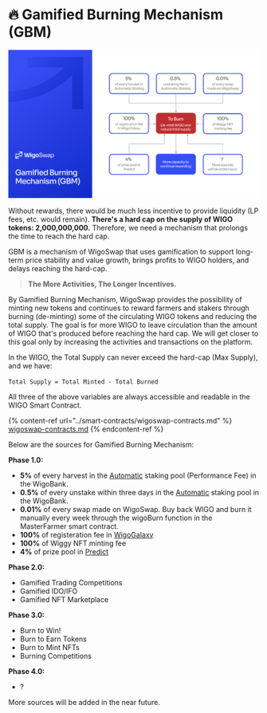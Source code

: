 # 🔥 Gamified Burning Mechanism (GBM)

![](../.gitbook/assets/GBM.png)

Without rewards, there would be much less incentive to provide liquidity (LP fees, etc. would remain). **There's a hard cap on the supply of WIGO tokens: 2,000,000,000.** Therefore, we need a mechanism that prolongs the time to reach the hard cap.

GBM is a mechanism of WigoSwap that uses gamification to support long-term price stability and value growth, brings profits to WIGO holders, and delays reaching the hard-cap.

> **The More Activities, The Longer Incentives.**

By Gamified Burning Mechanism, WigoSwap provides the possibility of minting new tokens and continues to reward farmers and stakers through burning (de-minting) some of the circulating WIGO tokens and reducing the total supply. The goal is for more WIGO to leave circulation than the amount of WIGO that's produced before reaching the hard cap. We will get closer to this goal only by increasing the activities and transactions on the platform.



In the WIGO, the Total Supply can never exceed the hard-cap (Max Supply), and we have:

`Total Supply = Total Minted - Total Burned`

All three of the above variables are always accessible and readable in the WIGO Smart Contract.

{% content-ref url="../smart-contracts/wigoswap-contracts.md" %}
[wigoswap-contracts.md](../smart-contracts/wigoswap-contracts.md)
{% endcontent-ref %}



Below are the sources for Gamified Burning Mechanism:

**Phase 1.0:**

* **5%** of every harvest in the [Automatic](../products/staking-wigo-wigobank/automatic-vs.-standard.md) staking pool (Performance Fee) in the WigoBank.
* **0.5%** of every unstake within three days in the [Automatic](../products/staking-wigo-wigobank/automatic-vs.-standard.md) staking pool in the WigoBank.
* **0.01%** of every swap made on WigoSwap. Buy back WIGO and burn it manually every week through the wigoBurn function in the MasterFarmer smart contract.
* **100%** of registeration fee in [WigoGalaxy](../products/user-profile-system-wigogalaxy.md)
* **100%** of Wiggy NFT minting fee
* **4%** of prize pool in [Predict](../products/predict/)

**Phase 2.0:**

* Gamified Trading Competitions
* Gamified IDO/IFO&#x20;
* Gamified NFT Marketplace

**Phase 3.0:**

* Burn to Win!
* Burn to Earn Tokens
* Burn to Mint NFTs
* Burning Competitions

**Phase 4.0:**

* ?

More sources will be added in the near future.

